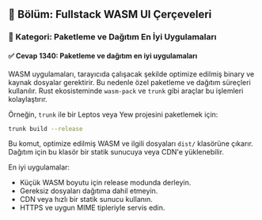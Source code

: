 ## 📘 Bölüm: Fullstack WASM UI Çerçeveleri  
### 🔹 Kategori: Paketleme ve Dağıtım En İyi Uygulamaları  
#### ✅ Cevap 1340: Paketleme ve dağıtım en iyi uygulamaları

WASM uygulamaları, tarayıcıda çalışacak şekilde optimize edilmiş binary ve kaynak dosyalar gerektirir. Bu nedenle özel paketleme ve dağıtım süreçleri kullanılır. Rust ekosisteminde `wasm-pack` ve `trunk` gibi araçlar bu işlemleri kolaylaştırır.

Örneğin, `trunk` ile bir Leptos veya Yew projesini paketlemek için:

```sh
trunk build --release
```

Bu komut, optimize edilmiş WASM ve ilgili dosyaları `dist/` klasörüne çıkarır. Dağıtım için bu klasör bir statik sunucuya veya CDN'e yüklenebilir.

En iyi uygulamalar:
- Küçük WASM boyutu için release modunda derleyin.
- Gereksiz dosyaları dağıtıma dahil etmeyin.
- CDN veya hızlı bir statik sunucu kullanın.
- HTTPS ve uygun MIME tipleriyle servis edin.
